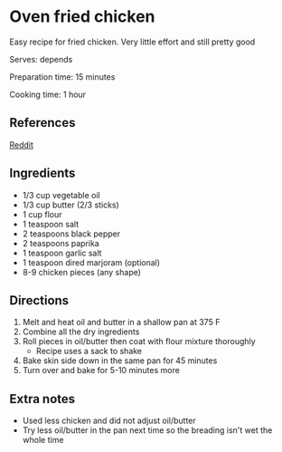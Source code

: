 # Oven fried chicken

Easy recipe for fried chicken. Very little effort and still pretty good

Serves: depends

Preparation time: 15 minutes

Cooking time: 1 hour

## References

[Reddit](https://old.reddit.com/r/Old_Recipes/comments/c82j9g/ovenfried_chicken_from_an_old_amish_cookbook_so/)

## Ingredients

- 1/3 cup vegetable oil
- 1/3 cup butter (2/3 sticks)
- 1 cup flour
- 1 teaspoon salt
- 2 teaspoons black pepper
- 2 teaspoons paprika
- 1 teaspoon garlic salt
- 1 teaspoon dired marjoram (optional)
- 8-9 chicken pieces (any shape)

## Directions

1. Melt and heat oil and butter in a shallow pan at 375 F
2. Combine all the dry ingredients
3. Roll pieces in oil/butter then coat with flour mixture thoroughly
    - Recipe uses a sack to shake
4. Bake skin side down in the same pan for 45 minutes
5. Turn over and bake for 5-10 minutes more

## Extra notes

- Used less chicken and did not adjust oil/butter
- Try less oil/butter in the pan next time so the breading isn't wet the whole time
